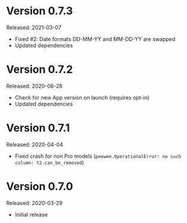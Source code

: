 Version 0.7.3
=============
Released: 2021-03-07

 * Fixed #2: Date formats DD-MM-YY and MM-DD-YY are swapped
 * Updated dependencies

Version 0.7.2
=============
Released: 2020-06-28

 * Check for new App version on launch (requires opt-in)
 * Updated dependencies

Version 0.7.1
=============
Released: 2020-04-04

 * Fixed crash for non Pro models (`peewee.OperationalError: no such column:
   t2.can_be_removed`)

Version 0.7.0
=============
Released: 2020-03-29

 * Initial release
